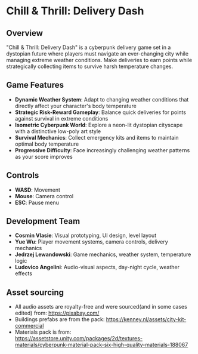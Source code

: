# Chill & Thrill: Delivery Dash

## Overview

"Chill & Thrill: Delivery Dash" is a cyberpunk delivery game set in a dystopian future where players must navigate an ever-changing city while managing extreme weather conditions. Make deliveries to earn points while strategically collecting items to survive harsh temperature changes.

## Game Features

- **Dynamic Weather System**: Adapt to changing weather conditions that directly affect your character's body temperature
- **Strategic Risk-Reward Gameplay**: Balance quick deliveries for points against survival in extreme conditions
- **Isometric Cyberpunk World**: Explore a neon-lit dystopian cityscape with a distinctive low-poly art style
- **Survival Mechanics**: Collect emergency kits and items to maintain optimal body temperature
- **Progressive Difficulty**: Face increasingly challenging weather patterns as your score improves

## Controls

- **WASD**: Movement
- **Mouse**: Camera control
- **ESC**: Pause menu

## Development Team

- **Cosmin Vlasie**: Visual prototyping, UI design, level layout
- **Yue Wu**: Player movement systems, camera controls, delivery mechanics
- **Jedrzej Lewandowski**: Game mechanics, weather system, temperature logic
- **Ludovico Angelini**: Audio-visual aspects, day-night cycle, weather effects

## Asset sourcing

- All audio assets are royalty-free and were sourced(and in some cases edited) from: https://pixabay.com/
- Buildings prefabs are from the pack: https://kenney.nl/assets/city-kit-commercial
- Materials pack is from: https://assetstore.unity.com/packages/2d/textures-materials/cyberpunk-material-pack-six-high-quality-materials-188067